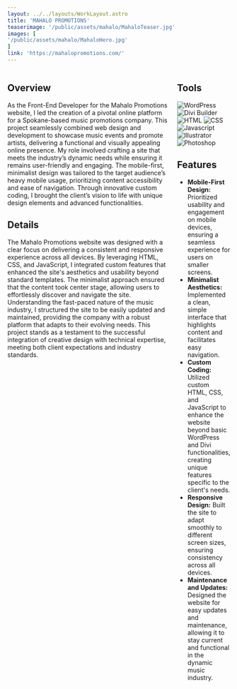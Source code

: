 ```yaml
---
layout: ../../layouts/WorkLayout.astro
title: 'MAHALO PROMOTIONS'
teaserimage: '/public/assets/mahalo/MahaloTeaser.jpg'
images: [
'/public/assets/mahalo/MahaloHero.jpg'
]
link: 'https://mahalopromotions.com/'
---
```


<div class="columns">
    <div  class="column-one">

## Overview

As the Front-End Developer for the Mahalo Promotions website, I led the creation of a pivotal online platform for a Spokane-based music promotions company. This project seamlessly combined web design and development to showcase music events and promote artists, delivering a functional and visually appealing online presence. My role involved crafting a site that meets the industry’s dynamic needs while ensuring it remains user-friendly and engaging. The mobile-first, minimalist design was tailored to the target audience’s heavy mobile usage, prioritizing content accessibility and ease of navigation. Through innovative custom coding, I brought the client’s vision to life with unique design elements and advanced functionalities.

## Details

The Mahalo Promotions website was designed with a clear focus on delivering a consistent and responsive experience across all devices. By leveraging HTML, CSS, and JavaScript, I integrated custom features that enhanced the site's aesthetics and usability beyond standard templates. The minimalist approach ensured that the content took center stage, allowing users to effortlessly discover and navigate the site. Understanding the fast-paced nature of the music industry, I structured the site to be easily updated and maintained, providing the company with a robust platform that adapts to their evolving needs. This project stands as a testament to the successful integration of creative design with technical expertise, meeting both client expectations and industry standards.

</div>
<div class="column-two">


## Tools

<div class="skills-container">
<img src="/assets/icons/WordPress.svg" alt="WordPress" class="skill-icon">
		<img src="/assets/icons/DiviBuilder.svg" alt="Divi Builder" class="skill-icon">
		<img src="/assets/icons/HTML.svg" alt="HTML" class="skill-icon">
		<img src="/assets/icons/CSS.svg" alt="CSS" class="skill-icon">
		<img src="/assets/icons/Javascript.svg" alt="Javascript" class="skill-icon">
		<img src="/assets/icons/Illustrator.svg" alt="Illustrator" class="skill-icon">
		<img src="/assets/icons/Photoshop.svg" alt="Photoshop" class="skill-icon">
	</div>

## Features

* **Mobile-First Design:** Prioritized usability and engagement on mobile devices, ensuring a seamless experience for users on smaller screens.
* **Minimalist Aesthetics:** Implemented a clean, simple interface that highlights content and facilitates easy navigation.
* **Custom Coding:** Utilized custom HTML, CSS, and JavaScript to enhance the website beyond basic WordPress and Divi functionalities, creating unique features specific to the client's needs.
* **Responsive Design:** Built the site to adapt smoothly to different screen sizes, ensuring consistency across all devices.
* **Maintenance and Updates:** Designed the website for easy updates and maintenance, allowing it to stay current and functional in the dynamic music industry.
